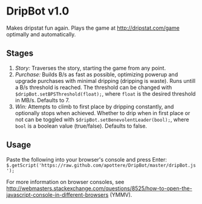 DripBot v1.0
=======

Makes dripstat fun again.  Plays the game at <http://dripstat.com/game> optimally and automatically.

Stages
------

1. *Story:* Traverses the story, starting the game from any point.
2. *Purchase:* Builds B/s as fast as possible, optimizing powerup and upgrade purchases with minimal dripping (dripping is waste).  Runs untill a B/s threshold is reached.  The threshold can be changed with `$dripBot.setBPSThreshold(float);`, where `float` is the desired threshold in MB/s.  Defaults to 7.
3. *Win:* Attempts to climb to first place by dripping constantly, and optionally stops when achieved.  Whether to drip when in first place or not can be toggled with `$dripBot.setBenevolentLeader(bool);`, where `bool` is a boolean value (true/false).  Defaults to false.


Usage
-----
Paste the following into your browser's console and press Enter: `$.getScript('https://raw.github.com/apottere/DripBot/master/dripBot.js');`

For more information on browser consoles, see <http://webmasters.stackexchange.com/questions/8525/how-to-open-the-javascript-console-in-different-browsers> (YMMV).


